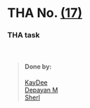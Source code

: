 # THA No.  [(17)](https://csb-r1d6n.netlify.app/)

### THA task

<br>

> #### Done by:
>[KayDee](https://github.com/kaydee0502/devsnest-frontend/tree/master/react%20thas/devsnest/src/CalC)  <br>
>[Depayan M](https://codepen.io/Depayan-M/pen/OJmXNMv)<br>
>[Sherl](https://github.com/aayushi221/Devsnest-Frontend/tree/main/day%2017)<br>
